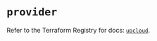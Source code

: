 # `provider`

Refer to the Terraform Registry for docs: [`upcloud`](https://registry.terraform.io/providers/upcloudltd/upcloud/5.20.1/docs).
